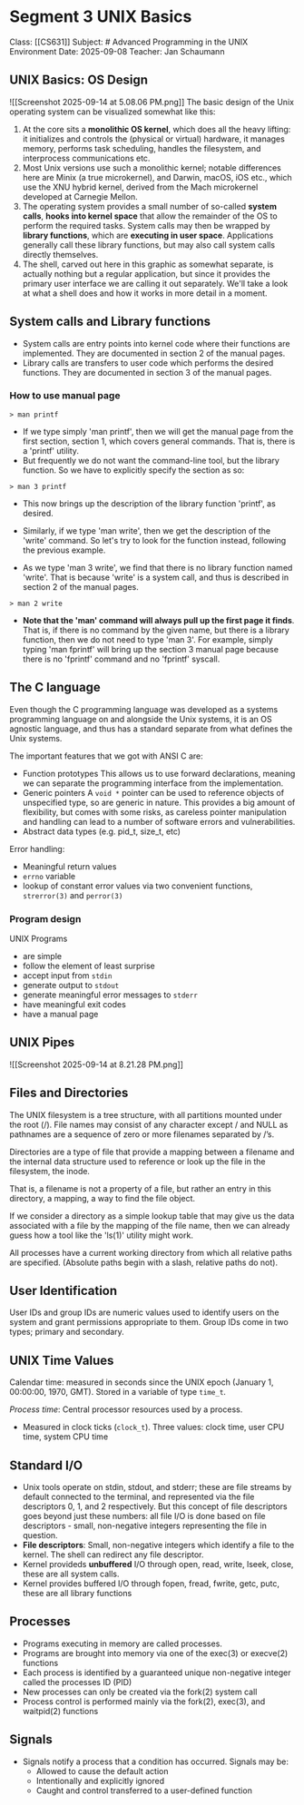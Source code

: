 # Segment 3 UNIX Basics

Class: [[CS631]]
Subject: # Advanced Programming in the UNIX Environment
Date: 2025-09-08
Teacher: Jan Schaumann

## UNIX Basics: OS Design

![[Screenshot 2025-09-14 at 5.08.06 PM.png]]
The basic design of the Unix operating system can be
visualized somewhat like this:
1. At the core sits a **monolithic OS kernel**, which does all the heavy lifting: it initializes and controls the (physical or virtual) hardware, it manages memory, performs task scheduling, handles the filesystem, and interprocess communications etc.
2. Most Unix versions use such a monolithic kernel; notable differences here are Minix (a true microkernel), and Darwin, macOS, iOS etc., which use the XNU hybrid kernel, derived from the Mach microkernel developed at Carnegie Mellon.
3. The operating system provides a small number of so-called **system calls**, **hooks into kernel space** that allow the remainder of the OS to perform the required tasks.  System calls may then be wrapped by **library functions**, which are **executing in user space**. Applications generally call these library functions, but may also call system calls directly themselves.
4. The shell, carved out here in this graphic as somewhat separate, is actually nothing but a regular application, but since it provides the primary user interface we are calling it out separately.  We'll take a look at what a shell does and how it works in more detail in a moment.
## System calls and Library functions

- System calls are entry points into kernel code where their functions are implemented. They are documented in section 2 of the manual pages.
- Library calls are transfers to user code which performs the desired functions. They are documented in section 3 of the manual pages.

### How to use manual page

```
> man printf
```

- If we type simply 'man printf', then we will get the manual page from the first section, section 1, which covers general commands.  That is, there is a 'printf' utility.
- But frequently we do not want the command-line tool, but the library function.  So we have to explicitly specify the section as so:

```
> man 3 printf
```

- This now brings up the description of the library function 'printf', as desired.

- Similarly, if we type 'man write', then we get the description of the 'write' command.  So let's try to look for the function instead, following the previous example.

- As we type 'man 3 write', we find that there is no library function named 'write'.  That is because 'write' is a system call, and thus is described in section 2 of the manual pages.

```
> man 2 write
```

- **Note that the 'man' command will always pull up the first page it finds**.  That is, if there is no command by the given name, but there is a library function, then we do not need to type 'man 3'.  For example, simply typing 'man fprintf' will bring up the section 3 manual page because there is no 'fprintf' command and no 'fprintf' syscall.

## The C language

Even though the C programming language was developed as a systems programming language on and alongside the Unix systems, it is an OS agnostic language, and thus has a standard separate from what defines the Unix systems.

The important features that we got with ANSI C are:

- Function prototypes
	This allows us to use forward declarations, meaning we can separate the programming interface from the implementation.
- Generic pointers
	A `void *` pointer can be used to reference objects of unspecified type, so are generic in nature.  This provides a big amount of flexibility, but comes with some risks, as careless pointer manipulation and handling can lead to a number of software errors and vulnerabilities.
- Abstract data types (e.g. pid_t, size_t, etc)

Error handling:
- Meaningful return values
- `errno` variable
- lookup of constant error values via two convenient functions, `strerror(3)` and `perror(3)`

### Program design

UNIX Programs
- are simple
- follow the element of least surprise
- accept input from `stdin`
- generate output to `stdout`
- generate meaningful error messages to `stderr`
- have meaningful exit codes
- have a manual page

## UNIX Pipes

![[Screenshot 2025-09-14 at 8.21.28 PM.png]]

## Files and Directories

The UNIX filesystem is a tree structure, with all partitions mounted under the root (/). File names may consist of any character except / and NULL as pathnames are a sequence of zero or more filenames separated by /’s.

Directories are a type of file that provide a mapping between a filename and the internal data structure used to reference or look up the file in the filesystem, the inode.

That is, a filename is not a property of a file, but rather an entry in this directory, a mapping, a way to find the file object.

If we consider a directory as a simple lookup table that may give us the data associated with a file by the mapping of the file name, then we can already guess how a tool like the 'ls(1)' utility might work.

All processes have a current working directory from which all relative paths are specified. (Absolute paths begin with a slash, relative paths do not).

## User Identification

User IDs and group IDs are numeric values used to identify users on the system and grant permissions appropriate to them. Group IDs come in two types; primary and secondary.

## UNIX Time Values

Calendar time: measured in seconds since the UNIX epoch (January 1, 00:00:00, 1970, GMT). Stored in a variable of type `time_t`.

*Process time*: Central processor resources used by a process.
- Measured in clock ticks (`clock_t`). Three values: clock time, user CPU time, system CPU time

## Standard I/O

- Unix tools operate on stdin, stdout, and stderr; these are file streams by default connected to the terminal, and represented via the file descriptors 0, 1, and 2 respectively.  But this concept of file descriptors goes beyond just these numbers: all file I/O is done based on file descriptors - small, non-negative integers representing the file in question.
- **File descriptors**: Small, non-negative integers which identify a file to the kernel. The shell can redirect any file descriptor.
- Kernel provideds **unbuffered** I/O through open, read, write, lseek, close, these are all system calls.
- Kernel provides buffered I/O through fopen, fread, fwrite, getc, putc, these are all library functions

## Processes

-  Programs executing in memory are called processes.
- Programs are brought into memory via one of the exec(3) or execve(2) functions
- Each process is identified by a guaranteed unique non-negative integer called the processes ID (PID)
- New processes can only be created via the fork(2) system call
- Process control is performed mainly via the fork(2), exec(3), and waitpid(2) functions

## Signals

- Signals notify a process that a condition has occurred. Signals may be:
	- Allowed to cause the default action
	- Intentionally and explicitly ignored
	- Caught and control transferred to a user-defined function